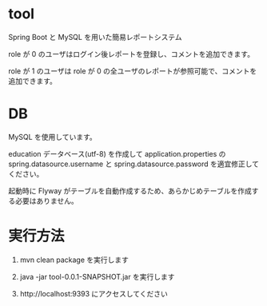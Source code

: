 # tool
Spring Boot と MySQL を用いた簡易レポートシステム

role が 0 のユーザはログイン後レポートを登録し、コメントを追加できます。

role が 1 のユーザは role が 0 の全ユーザのレポートが参照可能で、コメントを追加できます。


# DB
MySQL を使用しています。

education データベース(utf-8) を作成して application.properties の spring.datasource.username と spring.datasource.password を適宜修正してください。

起動時に Flyway がテーブルを自動作成するため、あらかじめテーブルを作成する必要はありません。

# 実行方法

1. mvn clean package を実行します

1. java -jar tool-0.0.1-SNAPSHOT.jar を実行します

1. http://localhost:9393 にアクセスしてください


